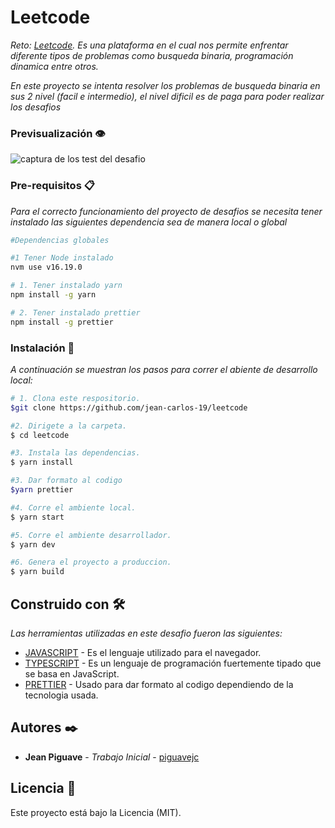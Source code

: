 # Leetcode

_Reto: [Leetcode](https://leetcode.com/study-plan/binary-search/). Es una plataforma en el cual nos permite enfrentar diferente tipos de problemas como busqueda binaria, programación dinamica entre otros._

_En este proyecto se intenta resolver los problemas de busqueda binaria en sus 2 nivel (facil e intermedio), el nivel dificil es de paga para poder realizar los desafios_

### Previsualización :eye:

![captura de los test del desafio]()

### Pre-requisitos 📋

_Para el correcto funcionamiento del proyecto de desafios se necesita tener instalado las siguientes dependencia sea de manera local o global_

```bash
#Dependencias globales

#1 Tener Node instalado
nvm use v16.19.0

# 1. Tener instalado yarn 
npm install -g yarn

# 2. Tener instalado prettier 
npm install -g prettier
```

### Instalación 🔧

_A continuación se muestran los pasos para correr el abiente de desarrollo local:_

```bash
# 1. Clona este respositorio.
$git clone https://github.com/jean-carlos-19/leetcode

#2. Dirigete a la carpeta.
$ cd leetcode

#3. Instala las dependencias.
$ yarn install

#3. Dar formato al codigo
$yarn prettier

#4. Corre el ambiente local.
$ yarn start

#5. Corre el ambiente desarrollador.
$ yarn dev

#6. Genera el proyecto a produccion.
$ yarn build
```

## Construido con 🛠️

_Las herramientas utilizadas en este desafio fueron las siguientes:_

- [JAVASCRIPT](https://developer.mozilla.org/es/docs/Web/HTML/Reference) - Es el lenguaje utilizado para el navegador.
- [TYPESCRIPT](https://www.typescriptlang.org/) - Es un lenguaje de programación fuertemente tipado que se basa en JavaScript.
- [PRETTIER](https://prettier.io/docs/en/index.html) - Usado para dar formato al codigo dependiendo de la tecnologia usada.

## Autores ✒️

- **Jean Piguave** - _Trabajo Inicial_ - [piguavejc](https://devchallenges.io/portfolio/jean-carlos-19)

## Licencia 📄

Este proyecto está bajo la Licencia (MIT).

